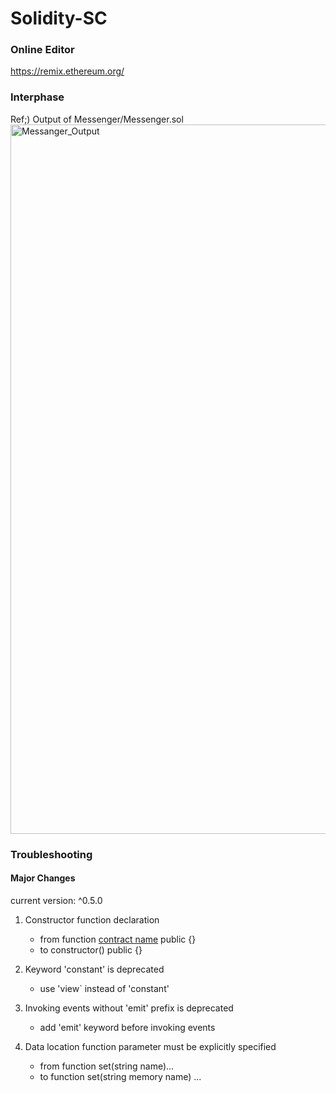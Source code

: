 # Solidity-SC
### Online Editor 
https://remix.ethereum.org/

### Interphase
Ref;) Output of Messenger/Messenger.sol
<img width="1135" alt="Messanger_Output" src="https://user-images.githubusercontent.com/55745745/184535063-52fe8e0c-7806-4653-98b7-bbcf90871b9c.png">

### Troubleshooting 
#### Major Changes
current version: ^0.5.0

1. Constructor function declaration
    - from    function [contract name]() public {}
    - to      constructor() public {}

2. Keyword 'constant' is deprecated
    - use 'view` instead of 'constant'

3. Invoking events without 'emit' prefix is deprecated
    - add 'emit' keyword before invoking events

4. Data location function parameter must be explicitly specified
    - from    function set(string name)... 
    - to      function set(string memory name) ...

